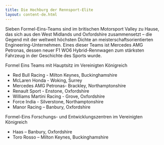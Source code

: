 ```yaml
---
title: Die Hochburg der Rennsport-Elite
layout: content-de.html
---
```


Sieben Formel-Eins-Teams sind im britischen Motorsport Valley zu Hause, das sich aus den West Midlands und Oxfordshire zusammensetzt – die Gegend mit der weltweit höchsten Dichte an meisterschaftsorientierten Engineering-Unternehmen. Eines dieser Teams ist Mercedes AMG Petronas, dessen neuer F1 WO6 Hybrid-Rennwagen zum stärksten Fahrzeug in der Geschichte des Sports wurde.

Formel Eins Teams mit Hauptsitz im Vereinigten Königreich 

-	Red Bull Racing - Milton Keynes, Buckinghamshire
-	McLaren Honda - Woking, Surrey
-	Mercedes AMG Petronas- Brackley, Northamptonshire
-	Renault Sport - Enstone, Oxfordshire
-	Williams Martini Racing - Grove, Oxfordshire
-	Force India - Silverstone, Northamptonshire
-	Manor Racing – Banbury, Oxfordshire

Formel-Eins Forschungs- und Entwicklungszentren im Vereinigten Königreich

-	Haas – Banbury, Oxfordshire
-	Toro Rosso – Milton Keynes, Buckinghamshire

